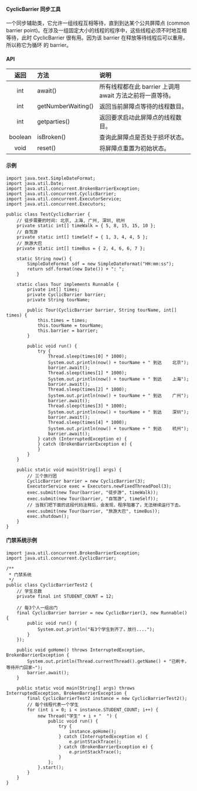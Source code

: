 #### CyclicBarrier 同步工具
一个同步辅助类，它允许一组线程互相等待，直到到达某个公共屏障点 (common barrier point)。在涉及一组固定大小的线程的程序中，这些线程必须不时地互相等待，此时 CyclicBarrier 很有用。因为该 barrier 在释放等待线程后可以重用，所以称它为循环 的 barrier。



#### API

| 返回 | 方法 | 说明 |
|:---:|:---|:---|
| int | await() | 所有线程都在此 barrier 上调用 await 方法之前将一直等待。 |
| int | getNumberWaiting() | 返回当前屏障点等待的线程数目。 |
| int | getparties() | 返回要求启动此屏障点的线程数目。 |
| boolean | isBroken() | 查询此屏障点是否处于损坏状态。 |
| void | reset() | 将屏障点重置为初始状态。 |



#### 示例
    import java.text.SimpleDateFormat;
	import java.util.Date;
	import java.util.concurrent.BrokenBarrierException;
	import java.util.concurrent.CyclicBarrier;
	import java.util.concurrent.ExecutorService;
	import java.util.concurrent.Executors;
	
	public class TestCyclicBarrier {
		// 徒步需要的时间: 北京, 上海, 广州, 深圳, 杭州
		private static int[] timeWalk = { 5, 8, 15, 15, 10 };
		// 自驾游
		private static int[] timeSelf = { 1, 3, 4, 4, 5 };
		// 旅游大巴
		private static int[] timeBus = { 2, 4, 6, 6, 7 };
	
		static String now() {
			SimpleDateFormat sdf = new SimpleDateFormat("HH:mm:ss");
			return sdf.format(new Date()) + ": ";
		}
	
		static class Tour implements Runnable {
			private int[] times;
			private CyclicBarrier barrier;
			private String tourName;
	
			public Tour(CyclicBarrier barrier, String tourName, int[] times) {
				this.times = times;
				this.tourName = tourName;
				this.barrier = barrier;
			}
	
			public void run() {
				try {
					Thread.sleep(times[0] * 1000);
					System.out.println(now() + tourName + " 到达    北京");
					barrier.await();
					Thread.sleep(times[1] * 1000);
					System.out.println(now() + tourName + " 到达    上海");
					barrier.await();
					Thread.sleep(times[2] * 1000);
					System.out.println(now() + tourName + " 到达    广州");
					barrier.await();
					Thread.sleep(times[3] * 1000);
					System.out.println(now() + tourName + " 到达    深圳");
					barrier.await();
					Thread.sleep(times[4] * 1000);
					System.out.println(now() + tourName + " 到达    杭州");
					barrier.await();
				} catch (InterruptedException e) {
				} catch (BrokenBarrierException e) {
				}
			}
		}
	
		public static void main(String[] args) {
			// 三个旅行团
			CyclicBarrier barrier = new CyclicBarrier(3);
			ExecutorService exec = Executors.newFixedThreadPool(3);
			exec.submit(new Tour(barrier, "徒步游", timeWalk));
			exec.submit(new Tour(barrier, "自驾游", timeSelf));
			// 当我们把下面的这段代码注释后，会发现，程序阻塞了，无法继续运行下去。
			exec.submit(new Tour(barrier, "旅游大巴", timeBus));
			exec.shutdown();
		}
	}

#### 门禁系统示例
    import java.util.concurrent.BrokenBarrierException;
	import java.util.concurrent.CyclicBarrier;
	
	/**
	 * 门禁系统
	 */
	public class CyclicBarrierTest2 {
		// 学生总数
		private final int STUDENT_COUNT = 12;
	
		// 每3个人一组出门
		final CyclicBarrier barrier = new CyclicBarrier(3, new Runnable() {
			public void run() {
				System.out.println("有3个学生到齐了，放行....");
			}
		});
	
		public void goHome() throws InterruptedException, BrokenBarrierException {
			System.out.println(Thread.currentThread().getName() + "已刷卡，等待开门回家~");
			barrier.await();
		}
	
		public static void main(String[] args) throws InterruptedException, BrokenBarrierException {
			final CyclicBarrierTest2 instance = new CyclicBarrierTest2();
			// 每个线程代表一个学生
			for (int i = 0; i < instance.STUDENT_COUNT; i++) {
				new Thread("学生" + i + "  ") {
					public void run() {
						try {
							instance.goHome();
						} catch (InterruptedException e) {
							e.printStackTrace();
						} catch (BrokenBarrierException e) {
							e.printStackTrace();
						}
					};
				}.start();
			}
		}
	}
	
